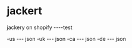 <!--
 * @Date: 2022-09-08 14:35:19
 * @LastEditors: Leo
 * @LastEditTime: 2022-09-09 10:37:14
 * @FilePath: \v\README.md
-->
# jackert
jackery on shopify
----test


-us  ---  json
-uk  ---  json
-ca  ---  json
-de  ---  json